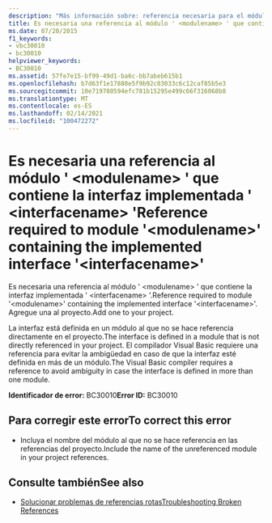 ```yaml
---
description: "Más información sobre: referencia necesaria para el módulo ' <modulename> ' que contiene la interfaz implementada ' <interfacename> '"
title: Es necesaria una referencia al módulo ' <modulename> ' que contiene la interfaz implementada ' <interfacename> '
ms.date: 07/20/2015
f1_keywords:
- vbc30010
- bc30010
helpviewer_keywords:
- BC30010
ms.assetid: 57fe7e15-bf99-49d1-ba6c-bb7abeb615b1
ms.openlocfilehash: b7d63f1e17880e5f9b92c03033c6c12caf85b5e3
ms.sourcegitcommit: 10e719780594efc781b15295e499c66f316068b8
ms.translationtype: MT
ms.contentlocale: es-ES
ms.lasthandoff: 02/14/2021
ms.locfileid: "100472272"
---
```

# <a name="reference-required-to-module-modulename-containing-the-implemented-interface-interfacename"></a><span data-ttu-id="6f70f-103">Es necesaria una referencia al módulo ' \<modulename> ' que contiene la interfaz implementada ' \<interfacename> '</span><span class="sxs-lookup"><span data-stu-id="6f70f-103">Reference required to module '\<modulename>' containing the implemented interface '\<interfacename>'</span></span>

<span data-ttu-id="6f70f-104">Es necesaria una referencia al módulo ' \<modulename> ' que contiene la interfaz implementada ' \<interfacename> '.</span><span class="sxs-lookup"><span data-stu-id="6f70f-104">Reference required to module '\<modulename>' containing the implemented interface '\<interfacename>'.</span></span> <span data-ttu-id="6f70f-105">Agregue una al proyecto.</span><span class="sxs-lookup"><span data-stu-id="6f70f-105">Add one to your project.</span></span>  
  
 <span data-ttu-id="6f70f-106">La interfaz está definida en un módulo al que no se hace referencia directamente en el proyecto.</span><span class="sxs-lookup"><span data-stu-id="6f70f-106">The interface is defined in a module that is not directly referenced in your project.</span></span> <span data-ttu-id="6f70f-107">El compilador Visual Basic requiere una referencia para evitar la ambigüedad en caso de que la interfaz esté definida en más de un módulo.</span><span class="sxs-lookup"><span data-stu-id="6f70f-107">The Visual Basic compiler requires a reference to avoid ambiguity in case the interface is defined in more than one module.</span></span>  
  
 <span data-ttu-id="6f70f-108">**Identificador de error:** BC30010</span><span class="sxs-lookup"><span data-stu-id="6f70f-108">**Error ID:** BC30010</span></span>  
  
## <a name="to-correct-this-error"></a><span data-ttu-id="6f70f-109">Para corregir este error</span><span class="sxs-lookup"><span data-stu-id="6f70f-109">To correct this error</span></span>  
  
- <span data-ttu-id="6f70f-110">Incluya el nombre del módulo al que no se hace referencia en las referencias del proyecto.</span><span class="sxs-lookup"><span data-stu-id="6f70f-110">Include the name of the unreferenced module in your project references.</span></span>  
  
## <a name="see-also"></a><span data-ttu-id="6f70f-111">Consulte también</span><span class="sxs-lookup"><span data-stu-id="6f70f-111">See also</span></span>

- [<span data-ttu-id="6f70f-112">Solucionar problemas de referencias rotas</span><span class="sxs-lookup"><span data-stu-id="6f70f-112">Troubleshooting Broken References</span></span>](/visualstudio/ide/troubleshooting-broken-references)
